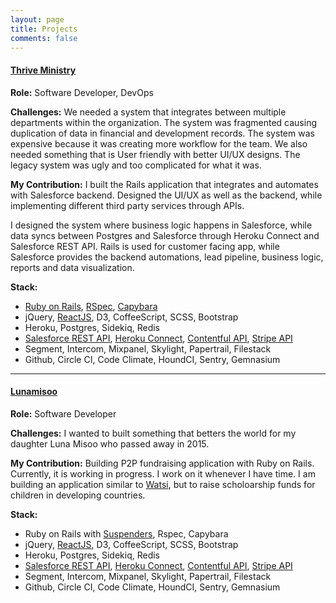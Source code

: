 ```yaml
---
layout: page
title: Projects
comments: false
---
```


#### <a href="https://thriveministry.org" target="_blank">Thrive Ministry</a>

**Role:** Software Developer, DevOps

**Challenges:** We needed a system that integrates between multiple departments
within the organization. The system was fragmented causing
duplication of data in financial and development records. The system was
expensive because it was creating more workflow for the team.  We also needed
something that is User friendly with better UI/UX designs.  The legacy system
was ugly and too complicated for what it was.

**My Contribution:** I built the Rails application that integrates and automates
with Salesforce backend. Designed the UI/UX as well as the backend,
while implementing different third party services through APIs.

I designed the system where business logic happens in Salesforce, while data syncs
between Postgres and Salesforce through Heroku Connect and Salesforce REST API.
Rails is used for customer facing app, while Salesforce provides the backend
automations, lead pipeline, business logic, reports and data visualization.

**Stack:**
<ul>
  <li><a href="http://rubyonrails.org/" target="_blank">Ruby on Rails</a>, <a href="http://rspec.info/" target="_blank">RSpec</a>, <a href="http://jnicklas.github.io/capybara/" target="_blank">Capybara</a></li>
  <li>jQuery, <a href="https://facebook.github.io/react/" target="_blank">ReactJS</a>, D3, CoffeeScript, SCSS, Bootstrap</li>
  <li>Heroku, Postgres, Sidekiq, Redis</li>
  <li><a
  href="https://developer.salesforce.com/docs/atlas.en-us.api_rest.meta/api_rest/" target="_blank">Salesforce REST API</a>, <a href="https://devcenter.heroku.com/articles/herokuconnect-api" target="_blank">Heroku Connect</a>, <a href="https://www.contentful.com/developers/docs/references/content-delivery-api/" target="_blank">Contentful API</a>, <a href="https://stripe.com/docs/api" target="_blank">Stripe API</a></li>
  <li>Segment, Intercom, Mixpanel, Skylight, Papertrail, Filestack</li>
  <li>Github, Circle CI, Code Climate, HoundCI, Sentry, Gemnasium</li>
</ul>

----

#### <a href="http://lunamisoo.org" target="_blank">Lunamisoo</a>

**Role:** Software Developer

**Challenges:** I wanted to built something that betters the world for my 
daughter Luna Misoo who passed away in 2015.

**My Contribution:** Building P2P fundraising application with Ruby on Rails.
Currently, it is working in progress. I work on it whenever I have time.  I am building
an application similar to <a href="https://watsi.org/" target="_blank">Watsi</a>,
but to raise scholoarship funds for children in developing countries.

**Stack:**
<ul>
  <li>Ruby on Rails with <a href="https://github.com/thoughtbot/suspenders" target="_blank">Suspenders</a>, Rspec, Capybara</li>
  <li>jQuery, <a href="https://facebook.github.io/react/" target="_blank">ReactJS</a>, D3, CoffeeScript, SCSS, Bootstrap</li>
  <li>Heroku, Postgres, Sidekiq, Redis</li>
  <li><a
  href="https://developer.salesforce.com/docs/atlas.en-us.api_rest.meta/api_rest/" target="_blank">Salesforce REST API</a>, <a href="https://devcenter.heroku.com/articles/herokuconnect-api" target="_blank">Heroku Connect</a>, <a href="https://www.contentful.com/developers/docs/references/content-delivery-api/" target="_blank">Contentful API</a>, <a href="https://stripe.com/docs/api" target="_blank">Stripe API</a></li>
  <li>Segment, Intercom, Mixpanel, Skylight, Papertrail, Filestack</li>
  <li>Github, Circle CI, Code Climate, HoundCI, Sentry, Gemnasium</li>
</ul>
